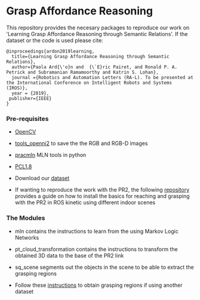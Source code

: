 # Grasp Affordance Reasoning

This repository provides the necesary packages to reproduce our work on 'Learning Grasp Affordance Reasoning through Semantic Relations'. If the dataset or the code is used please cite:
```
@inproceedings{ardon2019learning,
  title={Learning Grasp Affordance Reasoning through Semantic Relations},
  author={Paola Ard{\'o}n and  {\`E}ric Pairet, and Ronald P. A. Petrick and Subramanian Ramamoorthy and Katrin S. Lohan},
  journal ={Robotics and Automation Letters (RA-L). To be presented at the International Conference on Intelligent Robots and Systems (IROS)},
  year = {2019},
 publisher={IEEE}
}
```
### Pre-requisites
* [OpenCV](https://docs.opencv.org/3.4/d7/d9f/tutorial_linux_install.html)

* [tools_openni2](https://github.com/cvlabbonn/tools_openni2) to save the the RGB and RGB-D images

* [pracmln](http://pracmln.org/index.html) MLN tools in python

* [PCL1.8](https://gitlab.com/EAVISE/publicwiki/wikis/pcl-1.8-installation-ubuntu)

* Download our [dataset](https://paolaardon.github.io/grasp_affordance_reasoning/)

* If wanting to reproduce the work with the PR2, the following [repository](https://github.com/PaolaArdon/pr2_kinetic_simulator) provides a guide on how to install the basics for reaching and grasping with the PR2 in ROS kinetic using different indoor scenes

### The Modules
* mln contains the instructions to learn from the  using Markov Logic Networks

* pt_cloud_transformation contains the instructions to transform the obtained 3D data to the base of the PR2 link

* sq_scene segments out the objects in the scene to be able to extract the grasping regions

* Follow these [instructions](http://pr.cs.cornell.edu/grasping/rect_data/data.php) to obtain grasping regions if using another dataset
